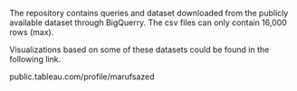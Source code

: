 The repository contains queries and dataset downloaded from the publicly available dataset through BigQuerry. The csv files can only contain 16,000 rows (max). 

Visualizations based on some of these datasets could be found in the following link.

public.tableau.com/profile/marufsazed
